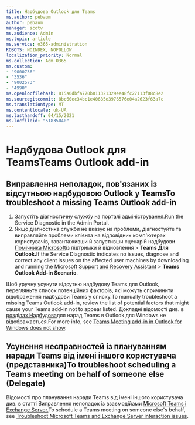 ```yaml
---
title: Надбудова Outlook для Teams
ms.author: pebaum
author: pebaum
manager: scotv
ms.audience: Admin
ms.topic: article
ms.service: o365-administration
ROBOTS: NOINDEX, NOFOLLOW
localization_priority: Normal
ms.collection: Adm_O365
ms.custom:
- "9000736"
- "3536"
- "9002573"
- "4990"
ms.openlocfilehash: 815a0dbfa770b811321329ee48fc27113f08c8e2
ms.sourcegitcommit: 8bc60ec34bc1e40685e3976576e04a2623f63a7c
ms.translationtype: MT
ms.contentlocale: uk-UA
ms.lasthandoff: 04/15/2021
ms.locfileid: "51835040"
---
```

# <a name="teams-outlook-add-in"></a><span data-ttu-id="9a4c4-102">Надбудова Outlook для Teams</span><span class="sxs-lookup"><span data-stu-id="9a4c4-102">Teams Outlook add-in</span></span>

## <a name="to-troubleshoot-a-missing-teams-outlook-add-in"></a><span data-ttu-id="9a4c4-103">Виправлення неполадок, пов'язаних із відсутньою надбудовою Outlook у Teams</span><span class="sxs-lookup"><span data-stu-id="9a4c4-103">To troubleshoot a missing Teams Outlook add-in</span></span>

1. <span data-ttu-id="9a4c4-104">Запустіть діагностичну службу на порталі адміністрування.</span><span class="sxs-lookup"><span data-stu-id="9a4c4-104">Run the Service Diagnostic in the Admin Portal.</span></span> 
2. <span data-ttu-id="9a4c4-105">Якщо діагностика служби не вказує на проблеми, діагностуйте та виправляйте проблеми клієнта на відповідних комп'ютерах користувачів, завантаживши й запустивши сценарій надбудови [Помічника Microsoft](https://aka.ms/SaRA-TeamsAddInScenario)із підтримки й відновлення  >  **Teams Для Outlook.**</span><span class="sxs-lookup"><span data-stu-id="9a4c4-105">If the Service Diagnostic indicates no issues, diagnose and correct any client issues on the affected user machines  by downloading and running the [Microsoft Support and Recovery Assistant](https://aka.ms/SaRA-TeamsAddInScenario) > **Teams Outlook Add-in Scenario**.</span></span>

<span data-ttu-id="9a4c4-106">Щоб уручну усунути відсутню надбудову Teams для Outlook, перегляньте список потенційних факторів, які можуть спричинити відображення надбудови Teams у списку.</span><span class="sxs-lookup"><span data-stu-id="9a4c4-106">To manually troubleshoot a missing Teams Outlook add-in, review the list of potential factors that might cause your Teams add-in not to appear listed.</span></span> <span data-ttu-id="9a4c4-107">Докладні відомості див. в [розділах Надбудова](https://docs.microsoft.com/microsoftteams/teams-add-in-for-outlook#teams-meeting-add-in-in-outlook-for-windows-does-not-show)для нарад Teams в Outlook для Windows не відображається.</span><span class="sxs-lookup"><span data-stu-id="9a4c4-107">For more info, see [Teams Meeting add-in in Outlook for Windows does not show](https://docs.microsoft.com/microsoftteams/teams-add-in-for-outlook#teams-meeting-add-in-in-outlook-for-windows-does-not-show).</span></span>

## <a name="to-troubleshoot-scheduling-a-teams-meeting-on-behalf-of-someone-else-delegate"></a><span data-ttu-id="9a4c4-108">Усунення несправностей із плануванням наради Teams від імені іншого користувача (представника)</span><span class="sxs-lookup"><span data-stu-id="9a4c4-108">To troubleshoot scheduling a Teams meeting on behalf of someone else (Delegate)</span></span>

<span data-ttu-id="9a4c4-109">Відомості про планування наради Teams від імені іншого користувача див. в статті Виправлення неполадок із взаємодійами [Microsoft Teams і Exchange Server.](https://docs.microsoft.com/microsoftteams/troubleshoot/known-issues/teams-exchange-interaction-issue)</span><span class="sxs-lookup"><span data-stu-id="9a4c4-109">To schedule a Teams meeting on someone else's behalf, see [Troubleshoot Microsoft Teams and Exchange Server interaction issues](https://docs.microsoft.com/microsoftteams/troubleshoot/known-issues/teams-exchange-interaction-issue).</span></span>
